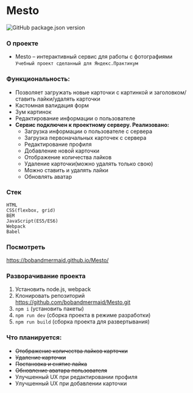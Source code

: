 # Mesto
![GitHub package.json version](https://img.shields.io/github/package-json/v/bobandmermaid/Mesto?style=flat-square)

### О проекте
+ Mesto – интерактивный сервис для работы с фотографиями   
`Учебный проект сделанный для Яндекс.Практикум`

### Функциональность:
+ Позволяет загружать новые карточки с картинкой и заголовком/ставить лайки/удалять карточки
+ Кастомная валидация форм
+ Зум картинок
+ Редактирование информации о пользователе
+ **Сервис подключен к проектному серверу. Реализовано:**
  + Загрузка информации о пользователе с сервера
  + Загрузка первоначальных карточек с сервера
  + Редактирование профиля
  + Добавление новой карточки
  + Отображение количества лайков
  + Удаление карточки(можно удалять только свою)
  + Можно ставить и удалять лайки
  + Обновлять аватар
  
### Стек
`HTML`  
`CSS(flexbox, grid)`   
`BEM`  
`JavaScript(ES5/ES6)`  
`Webpack`  
`Babel`

### Посмотреть 
https://bobandmermaid.github.io/Mesto/

### Разворачивание проекта
1. Установить node.js, webpack
2. Клонировать репозиторий https://github.com/bobandmermaid/Mesto.git
3. `npm i` (установить пакеты)
4. `npm run dev` (сборка проекта в режиме разработки)
5. `npm run build` (сборка проекта для развертывания)
  
### Что планируется:
+ ~~Отображение количества лайков карточки~~
+ ~~Удаление карточки~~
+ ~~Постановка и снятие лайка~~
+ ~~Обновление аватара пользователя~~
+ Улучшенный UX при редактировании профиля
+ Улучшенный UX при добавлении карточки
